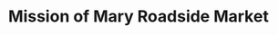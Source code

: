 ---
title: "Mission of Mary Roadside Market"
url: /dayton/mission-of-mary-roadside-market/
shop: farm
---
